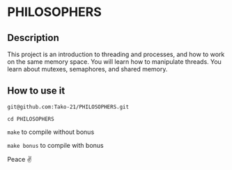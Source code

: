 # PHILOSOPHERS

## Description
This project is an introduction to threading and processes, and how to work on the same memory space. You will learn how to manipulate threads. You learn about mutexes, semaphores, and shared memory.

## How to use it
`git@github.com:Tako-21/PHILOSOPHERS.git`

`cd PHILOSOPHERS`

`make` to compile without bonus

`make bonus` to compile with bonus


Peace ✌️

